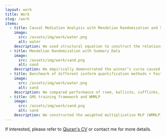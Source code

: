 ```yaml
---
layout: work
title: Work
slug: /work
items:
  - title: Causal Mediation Analysis with Mendelian Randomization and Summary Data
    image:
      src: /assets/img/work/water.png
      alt: water
    description: We used structural equation to construct the relationship between mediator, exposure, and outcome effect based on the causal diagram. A three-step procedure was designed for conducting mediation analysis with integrated multiple GWAS using joint rerandomization and rao-blackwellization to eliminate the winner’s curse.
  - title: Mendelian Randomization with Summary Data
    image:
      src: /assets/img/work/sand.png
      alt: sand
    description: We empirically demonstrated the winner’s curse caused by LD clumping. We also empirically demonstrated rerandomization and rao-blackwellization can reduce bias for thirteen popular Mendelian Randomization estimators.
  - title: Benchmark of different isoform quantification methods + FastQTL
    image:
      src: /assets/img/work/water.png
      alt: sand
    description: We compared performance of rsem, kallisto, cufflinks, salmon + FastQTL on simulated dataset and we empirically demonstrated rsem has the worst performance in terms of power and false discovery rate. See  <a href="https://drive.google.com/file/d/1CQuQivzTD9LEZt5vPYFq9fZhVUDJVb_6/view?usp=sharing"> slides</a>.
  - title: GMS training framework and WMMLP
    image:
      src: /assets/img/work/sand.png
      alt: sand
    description: We constructed the weighted multiplicative MLP (WMMLP) in PyTorch based on Taylor expansion of M estimators and used neural networks to solve M-estimation problem under the bootstrap and cross validation context. See  <a href="https://drive.google.com/file/d/1hN_bLWVfeioHlpYY2CtSDO2_Hv24f_6w/view?usp=sharing"> final summer research report</a>.  
---
```



If interested, please refer to <a href="https://drive.google.com/file/d/1LpB8VqoGVCvEJR2wZQ-7dJLx5LAGHRQK/view?usp=sharing">Qiuran's CV</a> or contact me for more details.
<br />
<br />
